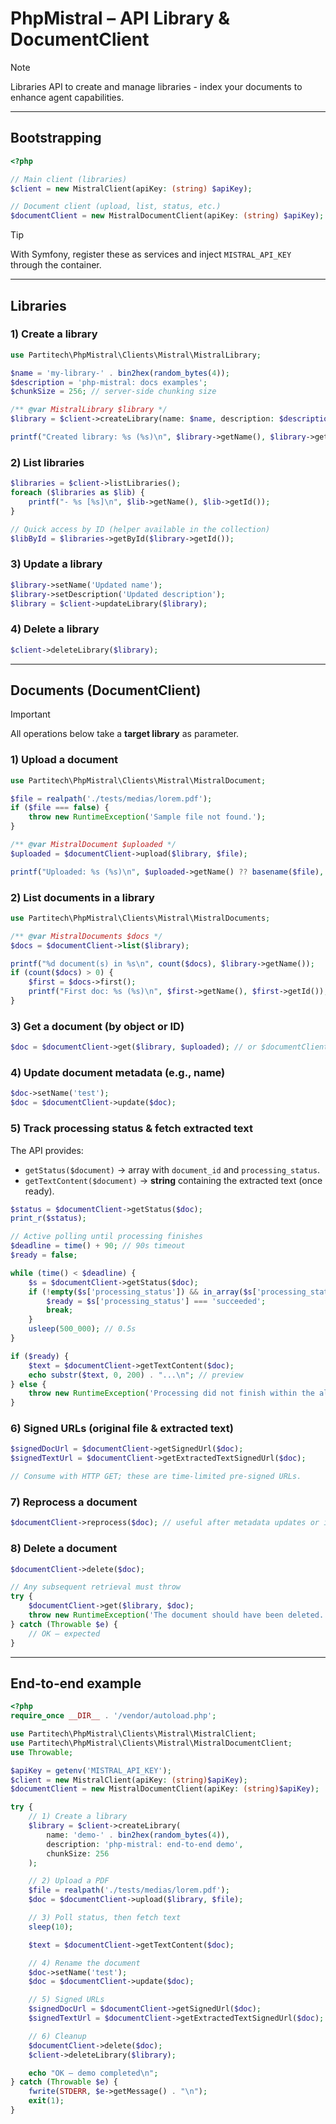 # PhpMistral – API **Library** & **DocumentClient**

> [!NOTE]
> Libraries API to create and manage libraries - index your documents to enhance agent capabilities.

---

## Bootstrapping

```php
<?php

// Main client (libraries)
$client = new MistralClient(apiKey: (string) $apiKey);

// Document client (upload, list, status, etc.)
$documentClient = new MistralDocumentClient(apiKey: (string) $apiKey);
```
> [!TIP]
> With Symfony, register these as services and inject `MISTRAL_API_KEY` through the container.

---

## Libraries

### 1) Create a library

```php
use Partitech\PhpMistral\Clients\Mistral\MistralLibrary;

$name = 'my-library-' . bin2hex(random_bytes(4));
$description = 'php-mistral: docs examples';
$chunkSize = 256; // server-side chunking size

/** @var MistralLibrary $library */
$library = $client->createLibrary(name: $name, description: $description, chunkSize: $chunkSize);

printf("Created library: %s (%s)\n", $library->getName(), $library->getId());
```

### 2) List libraries

```php
$libraries = $client->listLibraries();
foreach ($libraries as $lib) {
    printf("- %s [%s]\n", $lib->getName(), $lib->getId());
}

// Quick access by ID (helper available in the collection)
$libById = $libraries->getById($library->getId());
```

### 3) Update a library

```php
$library->setName('Updated name');
$library->setDescription('Updated description');
$library = $client->updateLibrary($library);
```

### 4) Delete a library

```php
$client->deleteLibrary($library);
```
---

## Documents (DocumentClient)

> [!IMPORTANT]
> All operations below take a **target library** as parameter.

### 1) Upload a document

```php
use Partitech\PhpMistral\Clients\Mistral\MistralDocument;

$file = realpath('./tests/medias/lorem.pdf');
if ($file === false) {
    throw new RuntimeException('Sample file not found.');
}

/** @var MistralDocument $uploaded */
$uploaded = $documentClient->upload($library, $file);

printf("Uploaded: %s (%s)\n", $uploaded->getName() ?? basename($file), $uploaded->getId());
```

### 2) List documents in a library

```php
use Partitech\PhpMistral\Clients\Mistral\MistralDocuments;

/** @var MistralDocuments $docs */
$docs = $documentClient->list($library);

printf("%d document(s) in %s\n", count($docs), $library->getName());
if (count($docs) > 0) {
    $first = $docs->first();
    printf("First doc: %s (%s)\n", $first->getName(), $first->getId());
}
```

### 3) Get a document (by object or ID)

```php
$doc = $documentClient->get($library, $uploaded); // or $documentClient->get($library, $uploaded->getId())
```

### 4) Update document metadata (e.g., name)

```php
$doc->setName('test');
$doc = $documentClient->update($doc);
```

### 5) Track **processing status** & fetch **extracted text**

The API provides:

* `getStatus($document)` → array with `document_id` and `processing_status`.
* `getTextContent($document)` → **string** containing the extracted text (once ready).

```php
$status = $documentClient->getStatus($doc);
print_r($status);

// Active polling until processing finishes
$deadline = time() + 90; // 90s timeout
$ready = false;

while (time() < $deadline) {
    $s = $documentClient->getStatus($doc);
    if (!empty($s['processing_status']) && in_array($s['processing_status'], ['succeeded','failed'], true)) {
        $ready = $s['processing_status'] === 'succeeded';
        break;
    }
    usleep(500_000); // 0.5s
}

if ($ready) {
    $text = $documentClient->getTextContent($doc);
    echo substr($text, 0, 200) . "...\n"; // preview
} else {
    throw new RuntimeException('Processing did not finish within the allotted time.');
}
```

### 6) **Signed URLs** (original file & extracted text)

```php
$signedDocUrl = $documentClient->getSignedUrl($doc);
$signedTextUrl = $documentClient->getExtractedTextSignedUrl($doc);

// Consume with HTTP GET; these are time-limited pre-signed URLs.
```

### 7) **Reprocess** a document

```php
$documentClient->reprocess($doc); // useful after metadata updates or indexing issues
```

### 8) Delete a document

```php
$documentClient->delete($doc);

// Any subsequent retrieval must throw
try {
    $documentClient->get($library, $doc);
    throw new RuntimeException('The document should have been deleted.');
} catch (Throwable $e) {
    // OK – expected
}
```

---

## End‑to‑end example

```php
<?php
require_once __DIR__ . '/vendor/autoload.php';

use Partitech\PhpMistral\Clients\Mistral\MistralClient;
use Partitech\PhpMistral\Clients\Mistral\MistralDocumentClient;
use Throwable;

$apiKey = getenv('MISTRAL_API_KEY');
$client = new MistralClient(apiKey: (string)$apiKey);
$documentClient = new MistralDocumentClient(apiKey: (string)$apiKey);

try {
    // 1) Create a library
    $library = $client->createLibrary(
        name: 'demo-' . bin2hex(random_bytes(4)),
        description: 'php-mistral: end-to-end demo',
        chunkSize: 256
    );

    // 2) Upload a PDF
    $file = realpath('./tests/medias/lorem.pdf');
    $doc = $documentClient->upload($library, $file);

    // 3) Poll status, then fetch text
    sleep(10);

    $text = $documentClient->getTextContent($doc);

    // 4) Rename the document
    $doc->setName('test');
    $doc = $documentClient->update($doc);

    // 5) Signed URLs
    $signedDocUrl = $documentClient->getSignedUrl($doc);
    $signedTextUrl = $documentClient->getExtractedTextSignedUrl($doc);

    // 6) Cleanup
    $documentClient->delete($doc);
    $client->deleteLibrary($library);

    echo "OK – demo completed\n";
} catch (Throwable $e) {
    fwrite(STDERR, $e->getMessage() . "\n");
    exit(1);
}
```
